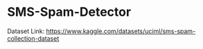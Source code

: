 # SMS-Spam-Detector
Dataset Link: https://www.kaggle.com/datasets/uciml/sms-spam-collection-dataset
